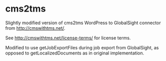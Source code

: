 # cms2tms

Slightly modified version of cms2tms WordPress to GlobalSight connector from http://cmswithtms.net/.

See http://cmswithtms.net/license-terms/ for license terms.

Modified to use getJobExportFiles during job export from GlobalSight, as opposed to getLocalizedDocuments as in original implementation.
